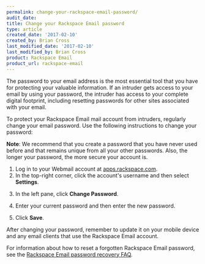 ```yaml
---
permalink: change-your-rackspace-email-password/
audit_date: 
title: Change your Rackspace Email password
type: article
created_date: '2017-02-10'
created_by: Brian Cross
last_modified_date: '2017-02-10'
last_modified_by: Brian Cross
product: Rackspace Email
product_url: rackspace-email
---
```

The password to your email address is the most essential tool that you have for protecting your valuable information. If an intruder gets access to your email by using your password, the intruder has access to your complete digital footprint, including resetting passwords for other sites associated with your email.

To protect your Rackspace Email mail account from intruders, regularly change your email password. Use the following instructions to change your password:

**Note**: We recommend that you create a password that you have never used before and that remains unique from all your other passwords. Also, the longer your password, the more secure your account is.

1. Log in to your Webmail account at [apps.rackspace.com](https://apps.rackspace.com).
2. In the top-right corner, click the account's username and then select **Settings**.
<!--insert image step 2a-->
<!--insert image step 2b-->
3. In the left pane, click **Change Password**.
<!--insert image step 3-->
4. Enter your current password and then enter the new password.
<!--insert image step 4-->
5. Click **Save**.

After changing your password, remember to update it on your mobile device and any email clients that use the Rackspace Email account. 

For information about how to reset a forgotten Rackspace Email password, see the [Rackspace Email password recovery FAQ](https://support.rackspace.com/how-to/rackspace-email-password-recovery-faq/).

